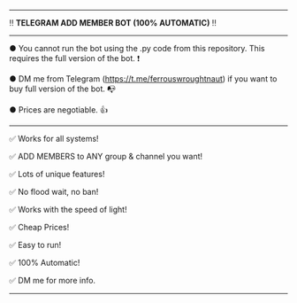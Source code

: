 ---------------------------------------------------------------------------------------------------------------

‼ **TELEGRAM ADD MEMBER BOT (100% AUTOMATIC)** ‼

---------------------------------------------------------------------------------------------------------------

● You cannot run the bot using the .py code from this repository. This requires the full version of the bot. ❗

● DM me from Telegram (https://t.me/ferrouswroughtnaut) if you want to buy full version of the bot. 📭

● Prices are negotiable. 👍

---------------------------------------------------------------------------------------------------------------

✅ Works for all systems!

✅ ADD MEMBERS to ANY group & channel you want!

✅ Lots of unique features!

✅ No flood wait, no ban!

✅ Works with the speed of light!

✅ Cheap Prices!

✅ Easy to run!

✅ 100% Automatic!




✅ DM me for more info.

---------------------------------------------------------------------------------------------------------------

